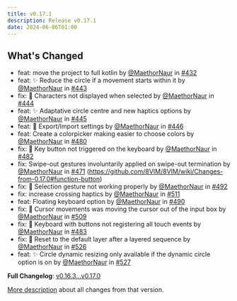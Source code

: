 ```yaml
---
title: v0.17.1
description: Release v0.17.1
date: 2024-06-06T01:00
---
```


## What's Changed

- feat: move the project to full kotlin by [@MaethorNaur](https://github.com/MaethorNaur) in [#432](https://github.com/8VIM/8VIM/pull/432)
- feat: :sparkles: Reduce the circle if a movement starts within it by [@MaethorNaur](https://github.com/MaethorNaur) in [#443](https://github.com/8VIM/8VIM/pull/443)
- fix: :bug: Characters not displayed when selected by [@MaethorNaur](https://github.com/MaethorNaur) in [#444](https://github.com/8VIM/8VIM/pull/444)
- feat: :sparkles: Adaptative circle centre and new haptics options by [@MaethorNaur](https://github.com/MaethorNaur) in [#445](https://github.com/8VIM/8VIM/pull/445)
- feat: :rocket: Export/Import settings by [@MaethorNaur](https://github.com/MaethorNaur) in [#446](https://github.com/8VIM/8VIM/pull/446)
- feat: Create a colorpicker making easier to choose colors by [@MaethorNaur](https://github.com/MaethorNaur) in [#480](https://github.com/8VIM/8VIM/pull/480)
- fix: :bug: Key button not triggered on the keyboard by [@MaethorNaur](https://github.com/MaethorNaur) in [#482](https://github.com/8VIM/8VIM/pull/482)
- fix: Swipe-out gestures involuntarily applied on swipe-out termination by [@MaethorNaur](https://github.com/MaethorNaur) in [#471](https://github.com/8VIM/8VIM/pull/471) (https://github.com/8VIM/8VIM/wiki/Changes-from-0.17.0#function-button)
- fix: :bug: Selection gesture not working properly by [@MaethorNaur](https://github.com/MaethorNaur) in [#492](https://github.com/8VIM/8VIM/pull/492)
- fix: increase crossing haptics by [@MaethorNaur](https://github.com/MaethorNaur) in [#511](https://github.com/8VIM/8VIM/pull/511)
- feat: Floating keyboard option by [@MaethorNaur](https://github.com/MaethorNaur) in [#490](https://github.com/8VIM/8VIM/pull/490)
- fix: :bug: Cursor movements was moving the cursor out of the input box by [@MaethorNaur](https://github.com/MaethorNaur) in [#509](https://github.com/8VIM/8VIM/pull/509)
- fix: :bug: Keyboard with buttons not registering all touch events by [@MaethorNaur](https://github.com/MaethorNaur) in [#483](https://github.com/8VIM/8VIM/pull/483)
- fix: :bug: Reset to the default layer after a layered sequence by [@MaethorNaur](https://github.com/MaethorNaur) in [#526](https://github.com/8VIM/8VIM/pull/526)
- feat: :sparkles: Circle dynamic resizing only available if the dynamic circle option is on by [@MaethorNaur](https://github.com/MaethorNaur) in [#527](https://github.com/8VIM/8VIM/pull/527)

**Full Changelog**: [v0.16.3...v0.17.0](https://github.com/8VIM/8VIM/compare/v0.16.3...v0.17.0)

[More description](https://github.com/8VIM/8VIM/wiki/Changes-from-0.17.0) about all changes from that version.
